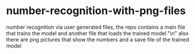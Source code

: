 # number-recognition-with-png-files
number recognition via user generated files, the repo contains a main file that trains the model and another file that loads the trained model."\n"
also there are png pictures that show the numbers and a save file of the trained model
